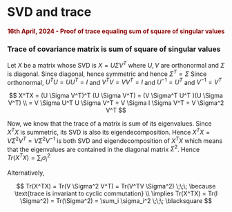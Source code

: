﻿---
themes: ["muted","colorful"]
category: mathematics
---

# SVD and trace
<p style="text-align:center; color:darkred"> 
<b>16th April, 2024 - Proof of trace equaling sum of square of singular values</b><br> 
</p>


### Trace of covariance matrix is sum of square of singular values

Let $X$ be a matrix whose SVD is $X = U \Sigma V^T$ where $U,V$ are orthonormal and $\Sigma$ is diagonal.
Since diagonal, hence symmetric and hence $\Sigma^T = \Sigma$
Since orthonormal, $U^TU = UU^T = I$ and $V^TV = VV^T = I$ and $U^{-1} = U^T$ and $V^{-1} = V^T$

$$
	X^TX = (U \Sigma V^T)^T (U \Sigma V^T) = (V \Sigma^T U^T )(U \Sigma V^T) \\
	= V \Sigma U^T U \Sigma V^T = V \Sigma I \Sigma V^T = V \Sigma^2 V^T
$$

Now, we know that the trace of a matrix is sum of its eigenvalues. Since $X^TX$ is summetric, its SVD is also
its eigendecomposition. Hence $X^TX = V \Sigma^2 V^T = V \Sigma^2 V^{-1}$ is both SVD and eigendecomposition of 
$X^TX$ which means that the eigenvalues are contained in the diagonal matrix $\Sigma^2$. 
Hence $Tr(X^TX) = \sum_i \sigma_i^2$

Alternatively, 

$$
	Tr(X^TX) = Tr(V \Sigma^2 V^T) = Tr(V^TV \Sigma^2) \;\;\; \because \text{trace is invariant to cyclic commutation} \\
	\implies Tr(X^TX) = Tr(I \Sigma^2) = Tr(\Sigma^2) = \sum_i \sigma_i^2 \;\;\; \blacksquare
$$
